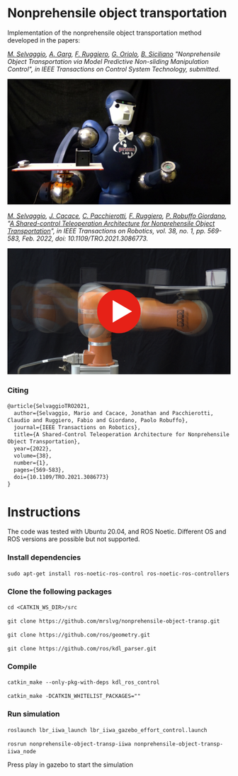 # Nonprehensile object transportation

Implementation of the nonprehensile object transportation method developed in the papers:

*[M. Selvaggio](http://wpage.unina.it/mario.selvaggio/index.html), [A. Garg](), [F. Ruggiero](http://www.fabioruggiero.name/web/index.php/en/), [G. Oriolo](http://www.diag.uniroma1.it/oriolo/), [B. Siciliano](http://wpage.unina.it/sicilian/) "Nonprehensile Object Transportation via Model Predictive Non-sliding Manipulation Control", in IEEE Transactions on Control System Technology, submitted.* 

[![Nonprehensile object transportation](rodyman.png)](dda)

*[M. Selvaggio](http://wpage.unina.it/mario.selvaggio/index.html), [J. Cacace](http://wpage.unina.it/jonathan.cacace/), [C. Pacchierotti](https://team.inria.fr/rainbow/fr/team/claudio-pacchierotti/), [F. Ruggiero](http://www.fabioruggiero.name/web/index.php/en/), [P. Robuffo Giordano](https://team.inria.fr/rainbow/fr/team/prg/), "[A Shared-control Teleoperation Architecture for Nonprehensile Object Transportation](http://wpage.unina.it/mario.selvaggio/papers/tro2021.pdf)", in IEEE Transactions on Robotics, vol. 38, no. 1, pp. 569-583, Feb. 2022, doi: 10.1109/TRO.2021.3086773.* 

[![Nonprehensile object transportation](play_video_figure.png)](https://www.youtube.com/watch?v=5_eReIS7Ku4)

### Citing
```
@article{SelvaggioTRO2021,
  author={Selvaggio, Mario and Cacace, Jonathan and Pacchierotti, Claudio and Ruggiero, Fabio and Giordano, Paolo Robuffo},
  journal={IEEE Transactions on Robotics}, 
  title={A Shared-Control Teleoperation Architecture for Nonprehensile Object Transportation}, 
  year={2022},
  volume={38},
  number={1},
  pages={569-583},
  doi={10.1109/TRO.2021.3086773}
}
```

# Instructions

The code was tested with Ubuntu 20.04, and ROS Noetic. Different OS and ROS versions are possible but not supported.

### Install dependencies

`sudo apt-get install ros-noetic-ros-control ros-noetic-ros-controllers`

### Clone the following packages

```cd <CATKIN_WS_DIR>/src```

`git clone https://github.com/mrslvg/nonprehensile-object-transp.git`

`git clone https://github.com/ros/geometry.git`

`git clone https://github.com/ros/kdl_parser.git`

### Compile

`catkin_make --only-pkg-with-deps kdl_ros_control`

`catkin_make -DCATKIN_WHITELIST_PACKAGES=""`

### Run simulation

`roslaunch lbr_iiwa_launch lbr_iiwa_gazebo_effort_control.launch`

`rosrun nonprehensile-object-transp-iiwa nonprehensile-object-transp-iiwa_node`

Press play in gazebo to start the simulation
